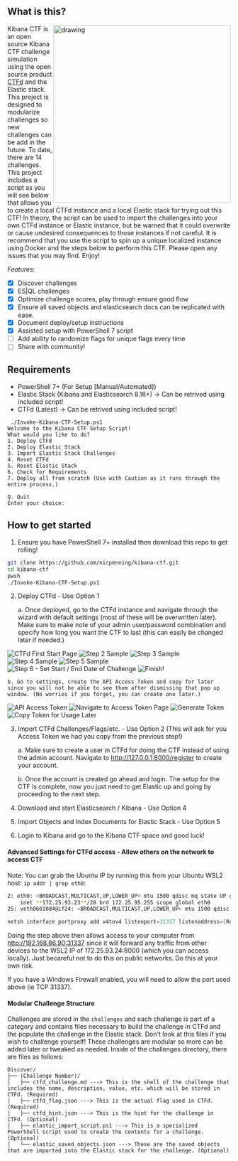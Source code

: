 ## What is this?

<img src="./images/DALLE_Capture_The_Flag_logo.webp" alt="drawing" width="400" align="right"/>

Kibana CTF is an open source Kibana CTF challenge simulation using the open source product [CTFd](https://ctfd.io/) and the Elastic stack. This project is designed to modularize challenges so new challenges can be add in the future. To date, there are 14 challenges. This project includes a script as you will see below that allows you to create a local CTFd instance and a local Elastic stack for trying out this CTF! In theory, the script can be used to import the challenges into your own CTFd instance or Elastic instance, but be warned that it could overwrite or cause undesired consequences to those instances if not careful. It is recommend that you use the script to spin up a unique localized instance using Docker and the steps below to perform this CTF. Please open any issues that you may find. Enjoy!

_Features_:
- [x] Discover challenges
- [x] ES|QL challenges
- [x] Optimize challenge scores, play through ensure good flow
- [x] Ensure all saved objects and elasticsearch docs can be replicated with ease.
- [x] Document deploy/setup instructions
- [x] Assisted setup with PowerShell 7 script
- [ ] Add ability to randomize flags for unique flags every time
- [ ] Share with community!

## Requirements
- PowerShell 7+ (For Setup [Manual/Automated])
- Elastic Stack (Kibana and Elasticsearch 8.16+) -> Can be retrived using included script!
- CTFd (Latest) -> Can be retrived using included script!

```
 ./Invoke-Kibana-CTF-Setup.ps1                                                                                                       
Welcome to the Kibana CTF Setup Script!
What would you like to do?
1. Deploy CTFd
2. Deploy Elastic Stack
3. Import Elastic Stack Challenges
4. Reset CTFd
5. Reset Elastic Stack
6. Check for Requirements
7. Deploy all from scratch (Use with Caution as it runs through the entire process.)

Q. Quit
Enter your choice: 
```

## How to get started
1. Ensure you have PowerShell 7+ installed then download this repo to get rolling!

```bash
git clone https://github.com/nicpenning/kibana-ctf.git
cd kibana-ctf
pwsh
./Invoke-Kibana-CTF-Setup.ps1
```

2. Deploy CTFd - Use Option 1

    a. Once deployed, go to the CTFd instance and navigate through the wizard with default settings (most of these will be overwritten later). Make sure to make note of your admin user/password combination and specify how long you want the CTF to last (this can easily be changed later if needed.)

![CTFd First Start Page](./images/image.png)
![Step 2 Sample](./images/image-1.png)
![Step 3 Sample](./images/image-2.png)
![Step 4 Sample](./images/image-4.png)
![Step 5 Sample](./images/image-5.png)
![Step 6 - Set Start / End Date of Challenge](./images/image-6.png)
![Finish!](./images/image-7.png)

    b. Go to settings, create the API Access Token and copy for later since you will not be able to see them after dismissing that pop up window. (No worries if you forget, you can create one later.)

![API Access Token](./images/image-8.png)
![Navigate to Access Token Page](./images/image-9.png)
![Generate Token](./images/image-10.png)
![Copy Token for Usage Later](./images/image-11.png)

3. Import CTFd Challenges/Flags/etc. - Use Option 2 (This will ask for you Access Token we had you copy from the previous step!)

    a. Make sure to create a user in CTFd for doing the CTF instead of using the admin account. Navigate to http://127.0.0.1:8000/register to create your account.

    b. Once the account is created go ahead and login. The setup for the CTF is complete, now you just need to get Elastic up and going by proceeding to the next step.

4. Download and start Elasticsearch / Kibana - Use Option 4

5. Import Objects and Index Documents for Elastic Stack - Use Option 5

6. Login to Kibana and go to the Kibana CTF space and good luck!

#### Advanced Settings for CTFd access - Allow others on the network to access CTF
Note: You can grab the Ubuntu IP by running this from your Ubuntu WSL2 host: `ip addr | grep eth0`:
```bash
2: eth0: <BROADCAST,MULTICAST,UP,LOWER_UP> mtu 1500 qdisc mq state UP group default qlen 1000
    inet **172.25.93.23**/20 brd 172.25.95.255 scope global eth0
25: veth06010d4@if24: <BROADCAST,MULTICAST,UP,LOWER_UP> mtu 1500 qdisc noqueue master br-765cf15dc8a1 state UP group default
```

```Powershell
netsh interface portproxy add v4tov4 listenport=31337 listenaddress=[Replace this with your local IP. Example == 192.168.86.90] connectport=8000 connectaddress=[Replace this with your WSL2 IP. Example == 172.25.93.23]
```
Doing the step above then allows access to your computer from http://192.168.86.90:31337 since it will forward any traffic from other devices to the WSL2 IP of 172.25.93.24:8000 (which you can access locally). Just becareful not to do this on public networks. Do this at your own risk.

If you have a Windows Firewall enabled, you will need to allow the port used above (ie TCP 31337).

#### Modular Challenge Structure
Challenges are stored in the `challenges` and each challenge is part of a category and contains files necessary to build the challenge in CTFd and the populate the challenge in the Elastic stack. Don't look at this files if you wish to challenge yourself! These challenges are modular so more can be added later or tweaked as needed. Inside of the challenges directory, there are files as follows:

```
Discover/
├── (Challenge Number)/
│   ├── ctfd_challenge.md ---> This is the shell of the challenge that includes the name, description, value, etc. which will be stored in CTFd. (Required)
│   ├── ctfd_flag.json ---> This is the actual flag used in CTFd. (Required)
│   ├── ctfd_hint.json ---> This is the hint for the challenge in CTFd. (Optional)
│   ├── elastic_import_script.ps1 ---> This is a specialized PowerShell script used to create the contents for a challenge. (Optional)
│   └── elastic_saved_objects.json ---> These are the saved objects that are imported into the Elastic stack for the challenge. (Optional)
```
